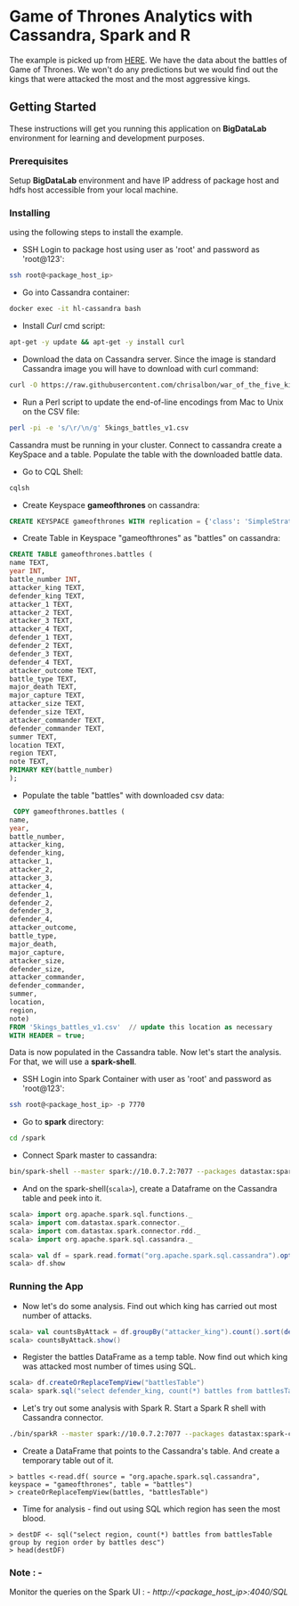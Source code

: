 # Game of Thrones Analytics with Cassandra, Spark and R

The example is picked up from [HERE](https://www.supergloo.com/fieldnotes/apache-spark-cassandra/). We have the data about the battles of Game of Thrones. We won't do any predictions but we would find out the kings that were attacked the most and the most aggressive kings. 

## Getting Started

These instructions will get you running this application on **BigDataLab** environment for learning and development purposes.

### Prerequisites

Setup **BigDataLab** environment and have IP address of package host and hdfs host accessible from your local machine.


### Installing

using the following steps to install the example.

* SSH Login to package host using user as 'root' and password as 'root@123':

```bash
ssh root@<package_host_ip>
```

* Go into Cassandra container:

```bash
docker exec -it hl-cassandra bash
```


* Install *Curl*  cmd script:

```bash
apt-get -y update && apt-get -y install curl
```

* Download the data on Cassandra server. Since the image is standard Cassandra image you will have to download with curl command:

```bash
curl -O https://raw.githubusercontent.com/chrisalbon/war_of_the_five_kings_dataset/master/5kings_battles_v1.csv
```

* Run a Perl script to update the end-of-line encodings from Mac to Unix on the CSV file:

```bash
perl -pi -e 's/\r/\n/g' 5kings_battles_v1.csv
``` 
Cassandra must be running in your cluster. Connect to cassandra create a KeySpace and a table. Populate the table with the downloaded battle data.

* Go to CQL Shell:

```bash
cqlsh
```

* Create Keyspace **gameofthrones** on cassandra:

```sql
CREATE KEYSPACE gameofthrones WITH replication = {'class': 'SimpleStrategy', 'replication_factor' : 1};
```

* Create Table in Keyspace "gameofthrones" as "battles" on cassandra:

```sql
CREATE TABLE gameofthrones.battles (
name TEXT,
year INT,
battle_number INT,
attacker_king TEXT,
defender_king TEXT,
attacker_1 TEXT,
attacker_2 TEXT,
attacker_3 TEXT,
attacker_4 TEXT,
defender_1 TEXT,
defender_2 TEXT,
defender_3 TEXT,
defender_4 TEXT,
attacker_outcome TEXT,
battle_type TEXT,
major_death TEXT,
major_capture TEXT,
attacker_size TEXT,
defender_size TEXT,
attacker_commander TEXT,
defender_commander TEXT,
summer TEXT,
location TEXT,
region TEXT,
note TEXT,
PRIMARY KEY(battle_number)
);
```

* Populate the table "battles" with downloaded csv data:

```sql
 COPY gameofthrones.battles (
name,
year,
battle_number,
attacker_king,
defender_king,
attacker_1,
attacker_2,
attacker_3,
attacker_4,
defender_1,
defender_2,
defender_3,
defender_4,
attacker_outcome,
battle_type,
major_death,
major_capture,
attacker_size,
defender_size,
attacker_commander,
defender_commander,
summer,
location,
region,
note)
FROM '5kings_battles_v1.csv'  // update this location as necessary
WITH HEADER = true;
```

Data is now populated in the Cassandra table. Now let's start the analysis. For that, we will use a **spark-shell**.

* SSH Login into Spark Container with user as 'root' and password as 'root@123':

```bash
ssh root@<package_host_ip> -p 7770
```

* Go to **spark** directory:

```bash
cd /spark
```

* Connect Spark master to cassandra:

```bash
bin/spark-shell --master spark://10.0.7.2:7077 --packages datastax:spark-cassandra-connector:2.0.5-s_2.11 --conf spark.cassandra.connection.host=10.0.7.5
```

* And on the spark-shell(```scala>```), create a Dataframe on the Cassandra table and peek into it.

```scala
scala> import org.apache.spark.sql.functions._
scala> import com.datastax.spark.connector._
scala> import com.datastax.spark.connector.rdd._
scala> import org.apache.spark.sql.cassandra._

scala> val df = spark.read.format("org.apache.spark.sql.cassandra").options(Map( "table" -> "battles", "keyspace" -> "gameofthrones")).load()
scala> df.show 
```

### Running the App

* Now let's do some analysis. Find out which king has carried out most number of attacks.

```scala
scala> val countsByAttack = df.groupBy("attacker_king").count().sort(desc("count"))    
scala> countsByAttack.show()
```

* Register the battles DataFrame as a temp table. Now find out which king was attacked most number of times using SQL.

```scala
scala> df.createOrReplaceTempView("battlesTable")
scala> spark.sql("select defender_king, count(*) battles from battlesTable group by defender_king order by battles desc ").show
```

* Let's try out some analysis with Spark R. Start a Spark R shell with Cassandra connector.

```bash
./bin/sparkR --master spark://10.0.7.2:7077 --packages datastax:spark-cassandra-connector:2.0.5-s_2.11 --conf spark.cassandra.connection.host=10.0.7.5
```

* Create a DataFrame that points to the Cassandra's table. And create a temporary table out of it. 

```splus
> battles <-read.df( source = "org.apache.spark.sql.cassandra", keyspace = "gameofthrones", table = "battles")
> createOrReplaceTempView(battles, "battlesTable")
```

* Time for analysis - find out using SQL which region has seen the most blood.

```splus
> destDF <- sql("select region, count(*) battles from battlesTable group by region order by battles desc")
> head(destDF)
```

### Note : -

Monitor the queries on the Spark UI : - *http://<package_host_ip>:4040/SQL*

